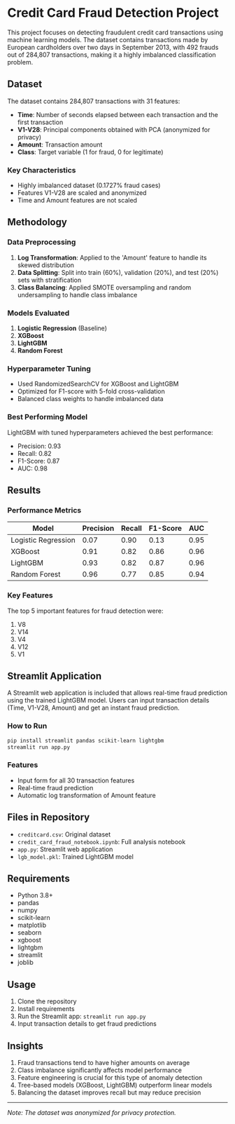 # Credit Card Fraud Detection Project

This project focuses on detecting fraudulent credit card transactions using machine learning models. The dataset contains transactions made by European cardholders over two days in September 2013, with 492 frauds out of 284,807 transactions, making it a highly imbalanced classification problem.

## Dataset

The dataset contains 284,807 transactions with 31 features:
- **Time**: Number of seconds elapsed between each transaction and the first transaction
- **V1-V28**: Principal components obtained with PCA (anonymized for privacy)
- **Amount**: Transaction amount
- **Class**: Target variable (1 for fraud, 0 for legitimate)

### Key Characteristics
- Highly imbalanced dataset (0.1727% fraud cases)
- Features V1-V28 are scaled and anonymized
- Time and Amount features are not scaled

## Methodology

### Data Preprocessing
1. **Log Transformation**: Applied to the 'Amount' feature to handle its skewed distribution
2. **Data Splitting**: Split into train (60%), validation (20%), and test (20%) sets with stratification
3. **Class Balancing**: Applied SMOTE oversampling and random undersampling to handle class imbalance

### Models Evaluated
1. **Logistic Regression** (Baseline)
2. **XGBoost**
3. **LightGBM**
4. **Random Forest**

### Hyperparameter Tuning
- Used RandomizedSearchCV for XGBoost and LightGBM
- Optimized for F1-score with 5-fold cross-validation
- Balanced class weights to handle imbalanced data

### Best Performing Model
LightGBM with tuned hyperparameters achieved the best performance:
- Precision: 0.93
- Recall: 0.82
- F1-Score: 0.87
- AUC: 0.98

## Results

### Performance Metrics
| Model | Precision | Recall | F1-Score | AUC |
|-------|-----------|--------|----------|-----|
| Logistic Regression | 0.07 | 0.90 | 0.13 | 0.95 |
| XGBoost | 0.91 | 0.82 | 0.86 | 0.96 |
| LightGBM | 0.93 | 0.82 | 0.87 | 0.96 |
| Random Forest | 0.96 | 0.77 | 0.85 | 0.94 |

### Key Features
The top 5 important features for fraud detection were:
1. V8
2. V14
3. V4
4. V12
5. V1

## Streamlit Application

A Streamlit web application is included that allows real-time fraud prediction using the trained LightGBM model. Users can input transaction details (Time, V1-V28, Amount) and get an instant fraud prediction.

### How to Run
```bash
pip install streamlit pandas scikit-learn lightgbm
streamlit run app.py
```

### Features
- Input form for all 30 transaction features
- Real-time fraud prediction
- Automatic log transformation of Amount feature

## Files in Repository
- `creditcard.csv`: Original dataset
- `credit_card_fraud_notebook.ipynb`: Full analysis notebook
- `app.py`: Streamlit web application
- `lgb_model.pkl`: Trained LightGBM model

## Requirements
- Python 3.8+
- pandas
- numpy
- scikit-learn
- matplotlib
- seaborn
- xgboost
- lightgbm
- streamlit
- joblib

## Usage
1. Clone the repository
2. Install requirements
3. Run the Streamlit app: `streamlit run app.py`
4. Input transaction details to get fraud predictions

## Insights
1. Fraud transactions tend to have higher amounts on average
2. Class imbalance significantly affects model performance
3. Feature engineering is crucial for this type of anomaly detection
4. Tree-based models (XGBoost, LightGBM) outperform linear models
5. Balancing the dataset improves recall but may reduce precision

---
*Note: The dataset was anonymized for privacy protection.*